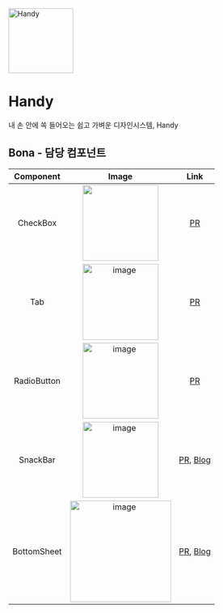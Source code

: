 <img width="128" height="128" alt="Handy" src="https://github.com/user-attachments/assets/fe00f2fc-6715-4adf-b71b-1225079cb7b8" />

# Handy 

내 손 안에 쏙 들어오는 쉽고 가벼운 디자인시스템, Handy


## Bona - 담당 컴포넌트

|   Component    | Image |   Link    | 
|:-----------------------------------------------------------------------------------------------------------------------------:|:-------:|:----------:|
| CheckBox |   <img  height="150"  src="https://github.com/user-attachments/assets/be5492bc-3a12-432d-88a0-f30219a63a23" />  | [PR](https://github.com/yourssu/Handy-Android/pull/4) | 
| Tab |   <img  height="150" alt="image" src="https://github.com/user-attachments/assets/7d95a316-28e2-4741-bcc4-a54d07510e40" /> | [PR](https://github.com/yourssu/Handy-Android/pull/8) | 
| RadioButton  |  <img  height="150" alt="image" src="https://github.com/user-attachments/assets/2548a0f6-cea0-4c1b-8e35-48f6948055ac" /> | [PR](https://github.com/yourssu/Handy-Android/pull/10) | 
| SnackBar  | <img  height="150" alt="image" src="https://github.com/user-attachments/assets/793c0ac9-ba60-4570-9dde-2f267154f63c" />| [PR](https://github.com/yourssu/Handy-Android/pull/14), [Blog](https://comyou.tistory.com/162) | 
| BottomSheet   | <img height="200" alt="image" src="https://github.com/user-attachments/assets/238eb36a-7b27-4474-a28e-4a7fe13840bc" />| [PR](https://github.com/yourssu/Handy-Android/pull/30), [Blog](https://comyou.tistory.com/161) | 

